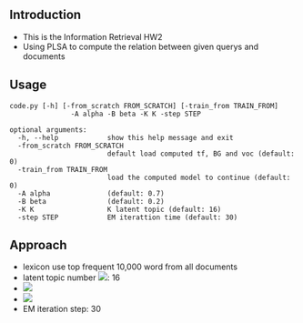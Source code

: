 ## Introduction
* This is the Information Retrieval HW2
* Using PLSA to compute the relation between given querys and documents

## Usage
```
code.py [-h] [-from_scratch FROM_SCRATCH] [-train_from TRAIN_FROM]
               -A alpha -B beta -K K -step STEP

optional arguments:
  -h, --help            show this help message and exit
  -from_scratch FROM_SCRATCH
                        default load computed tf, BG and voc (default: 0)
  -train_from TRAIN_FROM
                        load the computed model to continue (default: 0)
  -A alpha              (default: 0.7)
  -B beta               (default: 0.2)
  -K K                  K latent topic (default: 16)
  -step STEP            EM iterattion time (default: 30)
```

## Approach
* lexicon use top frequent 10,000 word from all documents
* latent topic number <img src="https://latex.codecogs.com/gif.latex?K"/>: 16
* <img src="https://latex.codecogs.com/gif.latex?\alpha=0.7"/>
* <img src="https://latex.codecogs.com/gif.latex?\beta=0.2"/>
* EM iteration step: 30